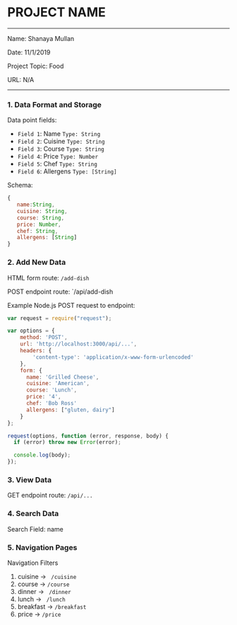 
# PROJECT NAME

---

Name: Shanaya Mullan

Date: 11/1/2019

Project Topic: Food 

URL: N/A

---


### 1. Data Format and Storage

Data point fields:
- `Field 1`:     Name       `Type: String`
- `Field 2`:    Cuisine     `Type: String`
- `Field 3`:    Course      `Type: String`
- `Field 4`:    Price       `Type: Number`
- `Field 5`:    Chef        `Type: String`
- `Field 6`:    Allergens    `Type: [String] `


Schema: 
```javascript
{
   name:String,
   cuisine: String,
   course: String,
   price: Number,
   chef: String,
   allergens: [String]
}
```

### 2. Add New Data

HTML form route: `/add-dish`

POST endpoint route: `/api/add-dish

Example Node.js POST request to endpoint: 
```javascript
var request = require("request");

var options = { 
    method: 'POST',
    url: 'http://localhost:3000/api/...',
    headers: { 
        'content-type': 'application/x-www-form-urlencoded' 
    },
    form: { 
      name: 'Grilled Cheese', 
      cuisine: 'American',
      course: 'Lunch',
      price: '4',
      chef: 'Bob Ross'
      allergens: ["gluten, dairy"] 
    } 
};

request(options, function (error, response, body) {
  if (error) throw new Error(error);

  console.log(body);
});
```

### 3. View Data

GET endpoint route: `/api/...`

### 4. Search Data

Search Field: name

### 5. Navigation Pages

Navigation Filters
1. cuisine -> ` /cuisine`
2. course -> ` /course  `
3. dinner -> ` /dinner`
4. lunch -> `  /lunch  `
5. breakfast -> `/breakfast `
6. price -> `/price `


